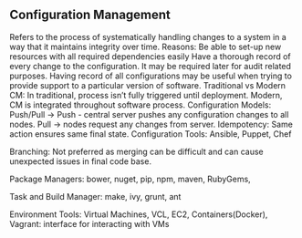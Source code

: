 ## Configuration Management

Refers to the process of systematically handling changes to a system in a way that it maintains integrity over time.
Reasons:
Be able to set-up new resources with all required dependencies easily
Have a thorough record of every change to the configuration. It may be required later for audit related purposes.
Having record of all configurations may be useful when trying to provide support to a particular version of software.
Traditional vs Modern CM:
In traditional, process isn’t fully triggered until deployment. Modern, CM is integrated throughout software process.
Configuration Models: Push/Pull -> Push - central server pushes any configuration changes to all nodes. Pull -> nodes request any changes from server.
Idempotency: Same action ensures same final state.
Configuration Tools: Ansible, Puppet, Chef

Branching: Not preferred as merging can be difficult and can cause unexpected issues in final code base.

Package Managers: bower, nuget, pip, npm, maven, RubyGems, 

Task and Build Manager: make, ivy, grunt, ant

Environment Tools: Virtual Machines, VCL, EC2, Containers(Docker),  
Vagrant: interface for interacting with VMs